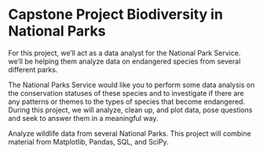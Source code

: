 # Capstone Project  Biodiversity in National Parks
For this project, we’ll act as a data analyst for the National Park Service. we’ll be helping them analyze data on endangered species from several different parks.

The National Parks Service would like you to perform some data analysis on the conservation statuses of these species and to investigate if there are any patterns or themes to the types of species that become endangered. During this project, we will analyze, clean up, and plot data, pose questions and seek to answer them in a meaningful way.

Analyze wildlife data from several National Parks. This project will combine material from Matplotlib, Pandas, SQL, and SciPy.
